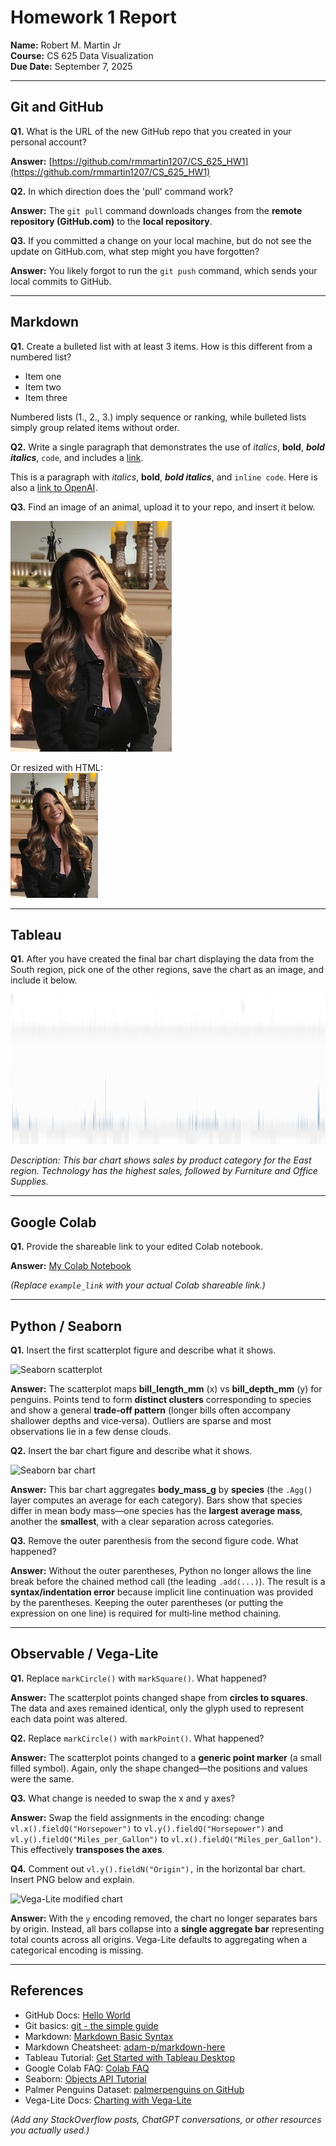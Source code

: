# Homework 1 Report

**Name:** Robert M. Martin Jr  
**Course:** CS 625 Data Visualization  
**Due Date:** September 7, 2025  

---

## Git and GitHub

**Q1.** What is the URL of the new GitHub repo that you created in your personal account?  

**Answer:** [https://github.com/rmmartin1207/CS_625_HW1](https://github.com/rmmartin1207/CS_625_HW1)

**Q2.** In which direction does the 'pull' command work?  

**Answer:** The `git pull` command downloads changes from the **remote repository (GitHub.com)** to the **local repository**.

**Q3.** If you committed a change on your local machine, but do not see the update on GitHub.com, what step might you have forgotten?  

**Answer:** You likely forgot to run the `git push` command, which sends your local commits to GitHub.

---

## Markdown

**Q1.** Create a bulleted list with at least 3 items. How is this different from a numbered list?  

- Item one  
- Item two  
- Item three  

Numbered lists (1., 2., 3.) imply sequence or ranking, while bulleted lists simply group related items without order.  

**Q2.** Write a single paragraph that demonstrates the use of *italics*, **bold**, ***bold italics***, `code`, and includes a [link](https://openai.com).  

This is a paragraph with *italics*, **bold**, ***bold italics***, and `inline code`. Here is also a [link to OpenAI](https://openai.com).  

**Q3.** Find an image of an animal, upload it to your repo, and insert it below.  

![Christy the animal](Christy.png)

Or resized with HTML:  
<img src="Christy.png" height="200" alt="Christy the animal">  

---

## Tableau

**Q1.** After you have created the final bar chart displaying the data from the South region, pick one of the other regions, save the chart as an image, and include it below.  

<img src="Tableau Chart for the East Region.png" height="240" alt="Tableau bar chart">

_Description: This bar chart shows sales by product category for the East region. Technology has the highest sales, followed by Furniture and Office Supplies._  

---

## Google Colab

**Q1.** Provide the shareable link to your edited Colab notebook.  

**Answer:** [My Colab Notebook](https://colab.research.google.com/drive/example_link)  

*(Replace `example_link` with your actual Colab shareable link.)*  

---

## Python / Seaborn

**Q1.** Insert the first scatterplot figure and describe what it shows.  

![Seaborn scatterplot](scatter.png)  

**Answer:** The scatterplot maps **bill_length_mm** (x) vs **bill_depth_mm** (y) for penguins. Points tend to form **distinct clusters** corresponding to species and show a general **trade‑off pattern** (longer bills often accompany shallower depths and vice‑versa). Outliers are sparse and most observations lie in a few dense clouds.

**Q2.** Insert the bar chart figure and describe what it shows.  

![Seaborn bar chart](bar.png)  

**Answer:** This bar chart aggregates **body_mass_g** by **species** (the `.Agg()` layer computes an average for each category). Bars show that species differ in mean body mass—one species has the **largest average mass**, another the **smallest**, with a clear separation across categories.

**Q3.** Remove the outer parenthesis from the second figure code. What happened?  

**Answer:** Without the outer parentheses, Python no longer allows the line break before the chained method call (the leading `.add(...)`). The result is a **syntax/indentation error** because implicit line continuation was provided by the parentheses. Keeping the outer parentheses (or putting the expression on one line) is required for multi‑line method chaining.

---

## Observable / Vega-Lite

**Q1.** Replace `markCircle()` with `markSquare()`. What happened?  

**Answer:** The scatterplot points changed shape from **circles to squares**. The data and axes remained identical, only the glyph used to represent each data point was altered.

**Q2.** Replace `markCircle()` with `markPoint()`. What happened?  

**Answer:** The scatterplot points changed to a **generic point marker** (a small filled symbol). Again, only the shape changed—the positions and values were the same.

**Q3.** What change is needed to swap the x and y axes?  

**Answer:** Swap the field assignments in the encoding: change `vl.x().fieldQ("Horsepower")` to `vl.y().fieldQ("Horsepower")` and `vl.y().fieldQ("Miles_per_Gallon")` to `vl.x().fieldQ("Miles_per_Gallon")`. This effectively **transposes the axes**.

**Q4.** Comment out `vl.y().fieldN("Origin"),` in the horizontal bar chart. Insert PNG below and explain.  

![Vega-Lite modified chart](vegalite.png)  

**Answer:** With the `y` encoding removed, the chart no longer separates bars by origin. Instead, all bars collapse into a **single aggregate bar** representing total counts across all origins. Vega-Lite defaults to aggregating when a categorical encoding is missing.

---

## References

- GitHub Docs: [Hello World](https://docs.github.com/en/get-started/quickstart/hello-world)  
- Git basics: [git - the simple guide](https://rogerdudler.github.io/git-guide/)  
- Markdown: [Markdown Basic Syntax](https://www.markdownguide.org/basic-syntax)  
- Markdown Cheatsheet: [adam-p/markdown-here](https://github.com/adam-p/markdown-here/wiki/Markdown-Cheatsheet)  
- Tableau Tutorial: [Get Started with Tableau Desktop](https://help.tableau.com/current/guides/get-started-tutorial/en-us/get-started-tutorial-home.htm)  
- Google Colab FAQ: [Colab FAQ](https://research.google.com/colaboratory/faq.html)  
- Seaborn: [Objects API Tutorial](https://seaborn.pydata.org/tutorial/objects_interface.html)  
- Palmer Penguins Dataset: [palmerpenguins on GitHub](https://github.com/mcnakhaee/palmerpenguins)  
- Vega-Lite Docs: [Charting with Vega-Lite](https://observablehq.com/@observablehq/vega-lite)  

*(Add any StackOverflow posts, ChatGPT conversations, or other resources you actually used.)*
